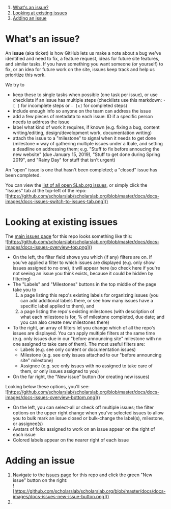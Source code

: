 1. [What's an issue?]()  
2. [Looking at existing issues]()  
3. [Adding an issue]()

# What's an issue?

An **issue** (aka ticket) is how GitHub lets us make a note about a bug we've identified and need to fix, a feature request, ideas for future site features, and similar tasks. If you have something you want someone (or yourself) to fix, or an idea for future work on the site, issues keep track and help us prioritize this work.

We try to  
* keep these to single tasks when possible (one task per issue), or use checklists if an issue has multiple steps (checklists use this markdown: `- [ ]` for incomplete steps or `- [x]` for completed steps)  
* include enough info so anyone on the team can address the issue  
* add a few pieces of metadata to each issue: ID if a specific person needs to address the issue  
* label what kind of work it requires, if known (e.g. fixing a bug, content writing/editing, design/development work, documentation writing)  
* attach the issue to a "milestone" to signal when it needs to get done (milestone = way of gathering multiple issues under a lbale, and setting a deadline on addressing them; e.g. "Stuff to fix before annoucing the new website" (due January 15, 2019), "Stuff to get done during Spring 2019", and "Rainy Day" for stuff that isn't urgent)

An "open" issue is one that hasn't been completed; a "closed" issue has been completed.

You can view the [list of all open SLab.org issues](https://github.com/scholarslab/scholarslab.org/issues), or simply click the "Issues" tab at the top-left of the repo:  
![https://github.com/scholarslab/scholarslab.org/blob/master/docs/docs-images/docs-issues-switch-to-issues-tab.png]()

# Looking at existing issues
The [main issues page](https://github.com/scholarslab/scholarslab.org/issues) for this repo looks something like this:  
![https://github.com/scholarslab/scholarslab.org/blob/master/docs/docs-images/docs-issues-overview-top.png]()
* On the left, the filter field shows you which (if any) filters are on. If you've applied a filter to which issues are displayed (e.g. only show issues assigned to no one), it will appear here (so check here if you're not seeing an issue you think exists, because it could be hidden by filtering)  
* The "Labels" and "Milestones" buttons in the top middle of the page take you to  
  1) a page listing this repo's existing labels for organizing issues (you can add additional labels there, or see how many issues have a specific label applied to them), and  
  2) a page listing the repo's existing milestones (with description of what each milestone is for, % of milestone completed, due date; and you can also create new milestones there)  
* To the right, an array of filters let you change which of all the repo's issues are displayed. You can apply multiple filters at the same time (e.g. only issues due in our "before announcing site" milestone with no one assigned to take care of them). The most useful filters are:   
  * Labels (e.g. see only content or documentation issues)  
  * Milestone (e.g. see only issues attached to our "before announcing site" milestone)  
  * Assignee (e.g. see only issues with no assigned to take care of them, or only issues assigned to you)   
* On the far right, the "New issue" button (for creating new issues)  

Looking below these options, you'll see:  
![https://github.com/scholarslab/scholarslab.org/blob/master/docs/docs-images/docs-issues-overview-bottom.png]()  
* On the left, you can select-all or check off multiple issues; the filter options on the upper right change when you've selected issues to allow you to bulk mark an issue closed or bulk-change the label(s), milestone, or assignee(s)  
* Avatars of folks assigned to work on an issue appear on the right of each issue
* Colored labels appear on the nearer right of each issue

# Adding an issue
1. Navigate to the [issues page](https://github.com/scholarslab/scholarslab.org/issues) for this repo and click the green "New issue" button on the right:  
![https://github.com/scholarslab/scholarslab.org/blob/master/docs/docs-images/docs-issues-new-issue-button.png]()  
2. 


